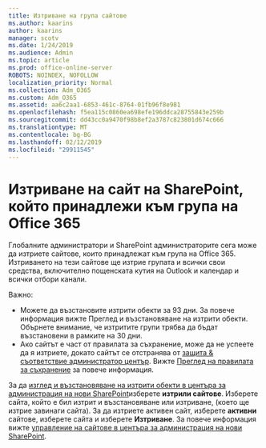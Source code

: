 ```yaml
---
title: Изтриване на група сайтове
ms.author: kaarins
author: kaarins
manager: scotv
ms.date: 1/24/2019
ms.audience: Admin
ms.topic: article
ms.prod: office-online-server
ROBOTS: NOINDEX, NOFOLLOW
localization_priority: Normal
ms.collection: Adm_O365
ms.custom: Adm_O365
ms.assetid: aa6c2aa1-6853-461c-8764-01fb96f8e981
ms.openlocfilehash: f5ea115c0860ea698efe196ddca28755843e259b
ms.sourcegitcommit: dd43cc0a9470f98b8ef2a3787c823801d674c666
ms.translationtype: MT
ms.contentlocale: bg-BG
ms.lasthandoff: 02/12/2019
ms.locfileid: "29911545"
---
```

# <a name="delete-a-sharepoint-site-that-belongs-to-an-office-365-group"></a>Изтриване на сайт на SharePoint, който принадлежи към група на Office 365

Глобалните администратори и SharePoint администраторите сега може да изтриете сайтове, които принадлежат към група на Office 365. Изтриването на тези сайтове ще изтрие групата и всички свои средства, включително пощенската кутия на Outlook и календар и всички отбори канали.
  
Важно:
- Можете да възстановите изтрити обекти за 93 дни. За повече информация вижте Преглед и възстановяване на изтрити обекти. Обърнете внимание, че изтритите групи трябва да бъдат възстановени в рамките на 30 дни. 
- Ако сайтът е част от правилата за съхранение, може да не успеете да я изтриете, докато сайтът се отстранява от [защита &amp; съответствие администратор център](https://protection.office.com/?rfr=AdminCenter#/retention). Вижте [Преглед на правилата за съхранение](https://docs.microsoft.com/office365/securitycompliance/retention-policies#content-in-onedrive-accounts-and-sharepoint-sites) за повече информация. 
  
За да [изглед и възстановяване на изтрити обекти в центъра за администрация на нови SharePoint](https://docs.microsoft.com/sharepoint/view-and-restore-deleted-sites-in-new-admin-center)изберете **изтрили сайтове**. Изберете сайта, който е бил изтрит и възстановяване или изтриване, (което ще изтрие завинаги сайта). За да изтриете активен сайт, изберете **активни** сайтове, изберете сайта и изберете **Изтриване**. За повече информация вижте [управление на сайтове в центъра за администрация на нови SharePoint](https://docs.microsoft.com/sharepoint/manage-sites-in-new-admin-center).
  

